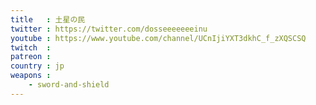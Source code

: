 ```yaml
---
title   : 土星の民
twitter : https://twitter.com/dosseeeeeeeinu
youtube : https://www.youtube.com/channel/UCnIjiYXT3dkhC_f_zXQSCSQ
twitch  : 
patreon : 
country : jp
weapons :
    - sword-and-shield
---
```


